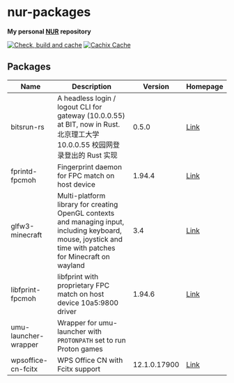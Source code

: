 # nur-packages

**My personal [NUR](https://github.com/nix-community/NUR) repository**

[![Check, build and cache](https://github.com/fym998/nur-packages/actions/workflows/build.yml/badge.svg)](https://github.com/fym998/nur-packages/actions/workflows/build.yml)
[![Cachix Cache](https://img.shields.io/badge/cachix-fym998--nur-blue.svg)](https://fym998-nur.cachix.org)

## Packages

| Name | Description | Version | Homepage |
| --- | --- | --- | --- |
| bitsrun-rs | A headless login / logout CLI for gateway (10.0.0.55) at BIT, now in Rust. 北京理工大学 10.0.0.55 校园网登录登出的 Rust 实现 | 0.5.0 | [Link](https://github.com/spencerwooo/bitsrun-rs) |
| fprintd-fpcmoh | Fingerprint daemon for FPC match on host device | 1.94.4 | [Link](https://fprint.freedesktop.org/) |
| glfw3-minecraft | Multi-platform library for creating OpenGL contexts and managing input, including keyboard, mouse, joystick and time with patches for Minecraft on wayland | 3.4 | [Link](https://aur.archlinux.org/packages/glfw-wayland-minecraft-cursorfix) |
| libfprint-fpcmoh | libfprint with proprietary FPC match on host device 10a5:9800 driver | 1.94.6 | [Link](https://aur.archlinux.org/packages/libfprint-fpcmoh-git) |
| umu-launcher-wrapper | Wrapper for umu-launcher with `PROTONPATH` set to run Proton games |  |  |
| wpsoffice-cn-fcitx | WPS Office CN with Fcitx support | 12.1.0.17900 | [Link](https://www.wps.com) |

